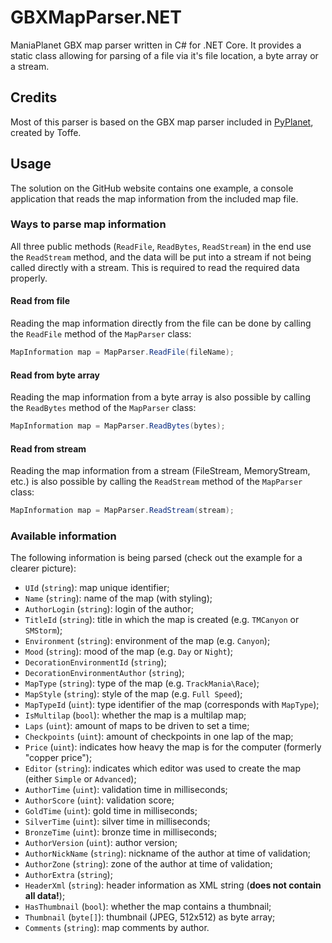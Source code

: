
# GBXMapParser.NET
ManiaPlanet GBX map parser written in C# for .NET Core. It provides a static class allowing for parsing of a file via it's file location, a byte array or a stream.

## Credits
Most of this parser is based on the GBX map parser included in [PyPlanet](https://pypla.net), created by Toffe.

## Usage
The solution on the GitHub website contains one example, a console application that reads the map information from the included map file.

### Ways to parse map information
All three public methods (``ReadFile``, ``ReadBytes``, ``ReadStream``) in the end use the ``ReadStream`` method, and the data will be put into a stream if not being called directly with a stream. This is required to read the required data properly.

#### Read from file
Reading the map information directly from the file can be done by calling the ``ReadFile`` method of the ``MapParser`` class:
```csharp
MapInformation map = MapParser.ReadFile(fileName);
```

#### Read from byte array
Reading the map information from a byte array is also possible by calling the ``ReadBytes`` method of the ``MapParser`` class:
```csharp
MapInformation map = MapParser.ReadBytes(bytes);
```

#### Read from stream
Reading the map information from a stream (FileStream, MemoryStream, etc.) is also possible by calling the ``ReadStream`` method of the ``MapParser`` class:
```csharp
MapInformation map = MapParser.ReadStream(stream);
```

### Available information
The following information is being parsed (check out the example for a clearer picture):
* ``UId`` (``string``): map unique identifier;
* ``Name`` (``string``): name of the map (with styling);
* ``AuthorLogin`` (``string``): login of the author;
* ``TitleId`` (``string``): title in which the map is created (e.g. ``TMCanyon`` or ``SMStorm``);
* ``Environment`` (``string``): environment of the map (e.g. ``Canyon``);
* ``Mood`` (``string``): mood of the map (e.g. ``Day`` or ``Night``);
* ``DecorationEnvironmentId`` (``string``);
* ``DecorationEnvironmentAuthor`` (``string``);
* ``MapType`` (``string``): type of the map (e.g. ``TrackMania\Race``);
* ``MapStyle`` (``string``): style of the map (e.g. ``Full Speed``);
* ``MapTypeId`` (``uint``): type identifier of the map (corresponds with ``MapType``);
* ``IsMultilap`` (``bool``): whether the map is a multilap map;
* ``Laps`` (``uint``): amount of maps to be driven to set a time;
* ``Checkpoints`` (``uint``): amount of checkpoints in one lap of the map;
* ``Price`` (``uint``): indicates how heavy the map is for the computer (formerly "copper price");
* ``Editor`` (``string``): indicates which editor was used to create the map (either ``Simple`` or ``Advanced``);
* ``AuthorTime`` (``uint``): validation time in milliseconds;
* ``AuthorScore`` (``uint``): validation score;
* ``GoldTime`` (``uint``): gold time in milliseconds;
* ``SilverTime`` (``uint``): silver time in milliseconds;
* ``BronzeTime`` (``uint``): bronze time in milliseconds;
* ``AuthorVersion`` (``uint``): author version;
* ``AuthorNickName`` (``string``): nickname of the author at time of validation;
* ``AuthorZone`` (``string``): zone of the author at time of validation;
* ``AuthorExtra`` (``string``);
* ``HeaderXml`` (``string``): header information as XML string (**does not contain all data!**);
* ``HasThumbnail`` (``bool``): whether the map contains a thumbnail;
* ``Thumbnail`` (``byte[]``): thumbnail (JPEG, 512x512) as byte array;
* ``Comments`` (``string``): map comments by author.